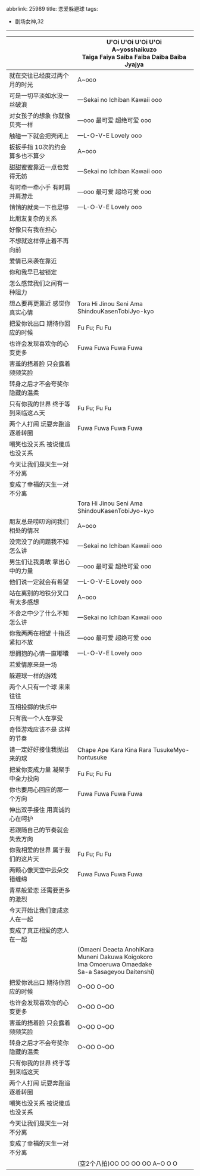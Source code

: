 abbrlink: 25989
title: 恋爱躲避球
tags:
  - 剧场女神,32
---
|      |U'Oi U'Oi U'Oi U'Oi<br>A~yosshaikuzo<br>Taiga Faiya Saiba Faiba Daiba Baiba Jyajya|
|--|--|
|就在交往已经度过两个月的时光|A~ooo|
|可是一切平淡如水没一丝破浪|—Sekai no Ichiban Kawaii ooo|
|对女孩子的想象 你就像贝壳一样|—ooo 最可爱 超绝可爱 ooo|
|触碰一下就会把壳闭上|—L-O-V-E Lovely ooo|
|扳扳手指 10次的约会算多也不算少|A~ooo|
|甜甜蜜蜜靠近一点也觉得无妨|—Sekai no Ichiban Kawaii ooo|
|有时牵一牵小手 有时肩并肩游走|—ooo 最可爱 超绝可爱 ooo|
|悄悄的就亲一下也足够|—L-O-V-E Lovely ooo|
|比朋友复杂的关系|      |
|好像只有我在担心|      |
|不想就这样停止着不再向前|      |
|爱情已来袭在靠近|      |
|你和我早已被锁定|      |
|怎么感觉我们之间有一种阻力|      |
|想△要再更靠近 感觉你真实心情|Tora Hi Jinou Seni Ama ShindouKasenTobiJyo-kyo|
|把爱你说出口 期待你回应的时候|Fu Fu; Fu Fu|
|也许会发现喜欢你的心变更多|Fuwa Fuwa Fuwa Fuwa|
|害羞的捂着脸 只会露着频频笑脸|      |
|转身之后才不会夸奖你隐藏的温柔|      |
|只有你我的世界 终于等到来临这△天|Fu Fu; Fu Fu|
|两个人打闹 玩耍奔跑追逐着转圈|Fuwa Fuwa Fuwa Fuwa|
|嘲笑也没关系 被说傻瓜也没关系|      |
|今天让我们是天生一对不分离|      |
|变成了幸福的天生一对不分离|      |
|      |Tora Hi Jinou Seni Ama ShindouKasenTobiJyo-kyo|
|朋友总是唠叨询问我们相处的情况|A~ooo|
|没完没了的问题我不知怎么讲|—Sekai no Ichiban Kawaii ooo|
|男生们让我勇敢 拿出心中的力量|—ooo 最可爱 超绝可爱 ooo|
|他们说一定就会有希望|—L-O-V-E Lovely ooo|
|站在离别的地铁分叉口有太多感想|A~ooo|
|不舍之中少了什么不知怎么讲|—Sekai no Ichiban Kawaii ooo|
|你我两两在相望 十指还紧扣不放|—ooo 最可爱 超绝可爱 ooo|
|想拥抱的心情一直嘟囔|—L-O-V-E Lovely ooo|
|若爱情原来是一场|      |
|躲避球一样的游戏|      |
|两个人只有一个球 来来往往|      |
|互相投掷的快乐中|      |
|只有我一个人在享受|      |
|奇怪游戏应该不是 这样的节奏|      |
|请一定好好接住我抛出来的球|Chape Ape Kara Kina Rara TusukeMyo-hontusuke|
|把爱你变成力量 凝聚手中全力投向|Fu Fu; Fu Fu|
|你也要用心回应的那一个方向|Fuwa Fuwa Fuwa Fuwa|
|伸出双手接住 用真诚的心在呵护|      |
|若跟随自己的节奏就会失去方向|      |
|你我相爱的世界 属于我们的这片天|Fu Fu; Fu Fu|
|两颗心像天空中云朵交错缠绵|Fuwa Fuwa Fuwa Fuwa|
|青草般爱恋 还需要更多的激烈|      |
|今天开始让我们变成恋人在一起|      |
|变成了真正相爱的恋人在一起|      |
|      |(Omaeni Deaeta AnohiKara<br>Muneni Dakuwa Koigokoro<br>Ima Omoeruwa Omaedake<br>Sa-a Sasageyou Daitenshi)|
|把爱你说出口 期待你回应的时候|O~OO O~OO|
|也许会发现喜欢你的心变更多|O~OO O~OO|
|害羞的捂着脸 只会露着频频笑脸|O~OO O~OO|
|转身之后才不会夸奖你隐藏的温柔|O~OO O~OO|
|只有你我的世界 终于等到来临这天|      |
|两个人打闹 玩耍奔跑追逐着转圈|      |
|嘲笑也没关系 被说傻瓜也没关系|      |
|今天让我们是天生一对不分离|      |
|变成了幸福的天生一对不分离|      |
|      |(空2个八拍)OO OO OO OO A~O O O|
